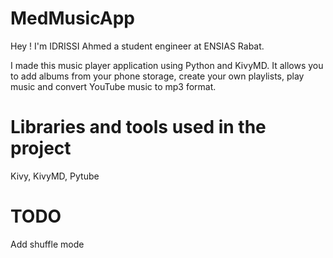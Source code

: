 # MedMusicApp
 Hey ! I'm IDRISSI Ahmed a student engineer at ENSIAS Rabat.

 I made this music player application using Python and KivyMD. It allows you to add albums from your phone storage, create your own playlists, play music and convert YouTube music to mp3 format.

# Libraries and tools used in the project
 Kivy, KivyMD, Pytube

# TODO
 Add shuffle mode